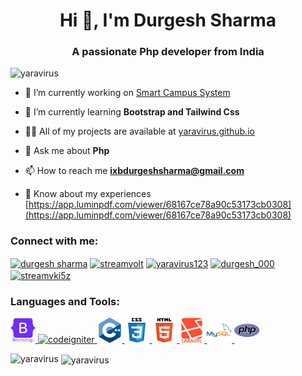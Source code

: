 <h1 align="center">Hi 👋, I'm Durgesh Sharma</h1>
<h3 align="center">A passionate Php developer from India</h3>

<p align="left"> <img src="https://komarev.com/ghpvc/?username=yaravirus&label=Profile%20views&color=0e75b6&style=flat" alt="yaravirus" /> </p>

- 🔭 I’m currently working on [Smart Campus System](Ongoing)

- 🌱 I’m currently learning **Bootstrap and Tailwind Css**

- 👨‍💻 All of my projects are available at [yaravirus.github.io](yaravirus.github.io)

- 💬 Ask me about **Php**

- 📫 How to reach me **ixbdurgeshsharma@gmail.com**

- 📄 Know about my experiences [https://app.luminpdf.com/viewer/68167ce78a90c53173cb0308](https://app.luminpdf.com/viewer/68167ce78a90c53173cb0308)

<h3 align="left">Connect with me:</h3>
<p align="left">
<a href="https://linkedin.com/in/durgesh sharma" target="blank"><img align="center" src="https://raw.githubusercontent.com/rahuldkjain/github-profile-readme-generator/master/src/images/icons/Social/linked-in-alt.svg" alt="durgesh sharma" height="30" width="40" /></a>
<a href="https://instagram.com/streamvolt@51" target="blank"><img align="center" src="https://raw.githubusercontent.com/rahuldkjain/github-profile-readme-generator/master/src/images/icons/Social/instagram.svg" alt="streamvolt" height="30" width="40" /></a>
<a href="https://www.codechef.com/users/yaravirus123" target="blank"><img align="center" src="https://cdn.jsdelivr.net/npm/simple-icons@3.1.0/icons/codechef.svg" alt="yaravirus123" height="30" width="40" /></a>
<a href="https://www.leetcode.com/durgesh_000" target="blank"><img align="center" src="https://raw.githubusercontent.com/rahuldkjain/github-profile-readme-generator/master/src/images/icons/Social/leet-code.svg" alt="durgesh_000" height="30" width="40" /></a>
<a href="https://auth.geeksforgeeks.org/user/streamvki5z" target="blank"><img align="center" src="https://raw.githubusercontent.com/rahuldkjain/github-profile-readme-generator/master/src/images/icons/Social/geeks-for-geeks.svg" alt="streamvki5z" height="30" width="40" /></a>
</p>

<h3 align="left">Languages and Tools:</h3>
<p align="left"> <a href="https://getbootstrap.com" target="_blank" rel="noreferrer"> <img src="https://raw.githubusercontent.com/devicons/devicon/master/icons/bootstrap/bootstrap-plain-wordmark.svg" alt="bootstrap" width="40" height="40"/> </a> <a href="https://codeigniter.com" target="_blank" rel="noreferrer"> <img src="https://cdn.worldvectorlogo.com/logos/codeigniter.svg" alt="codeigniter" width="40" height="40"/> </a> <a href="https://www.w3schools.com/cpp/" target="_blank" rel="noreferrer"> <img src="https://raw.githubusercontent.com/devicons/devicon/master/icons/cplusplus/cplusplus-original.svg" alt="cplusplus" width="40" height="40"/> </a> <a href="https://www.w3schools.com/css/" target="_blank" rel="noreferrer"> <img src="https://raw.githubusercontent.com/devicons/devicon/master/icons/css3/css3-original-wordmark.svg" alt="css3" width="40" height="40"/> </a> <a href="https://www.w3.org/html/" target="_blank" rel="noreferrer"> <img src="https://raw.githubusercontent.com/devicons/devicon/master/icons/html5/html5-original-wordmark.svg" alt="html5" width="40" height="40"/> </a> <a href="https://laravel.com/" target="_blank" rel="noreferrer"> <img src="https://raw.githubusercontent.com/devicons/devicon/master/icons/laravel/laravel-plain-wordmark.svg" alt="laravel" width="40" height="40"/> </a> <a href="https://www.mysql.com/" target="_blank" rel="noreferrer"> <img src="https://raw.githubusercontent.com/devicons/devicon/master/icons/mysql/mysql-original-wordmark.svg" alt="mysql" width="40" height="40"/> </a> <a href="https://www.php.net" target="_blank" rel="noreferrer"> <img src="https://raw.githubusercontent.com/devicons/devicon/master/icons/php/php-original.svg" alt="php" width="40" height="40"/> </a> </p>

<p><img align="left" src="https://github-readme-stats.vercel.app/api/top-langs?username=yaravirus&show_icons=true&locale=en&layout=compact" alt="yaravirus" /></p>

<p>&nbsp;<img align="center" src="https://github-readme-stats.vercel.app/api?username=yaravirus&show_icons=true&locale=en" alt="yaravirus" /></p>

